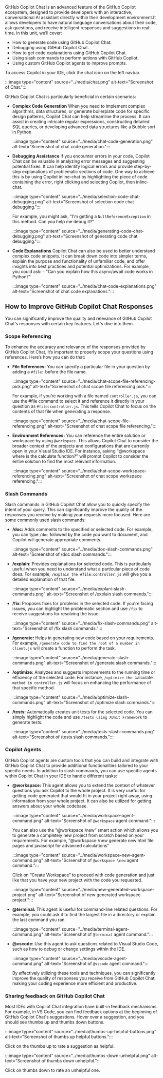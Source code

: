 GitHub Copilot Chat is an advanced feature of the GitHub Copilot ecosystem, designed to provide developers with an interactive, conversational AI assistant directly within their development environment.It allows developers to have natural language conversations about their code, ask questions, and receive intelligent responses and suggestions in real-time.
In this unit, we’ll cover:

- How to generate code using GitHub Copilot Chat.
- Debugging using GitHub Copilot Chat.
- How to get code explanations using GitHub Copilot Chat.
- Using slash commands to perform actions with GitHub Copilot.
- Using custom GitHub Copilot agents to improve prompts.

To access Copilot in your IDE, click the chat icon on the left navbar.

:::image type="content" source="../media/chat.png" alt-text="Screenshot of Chat.":::

GitHub Copilot Chat is particularly beneficial in certain scenarios:

- **Complex Code Generation**
  When you need to implement complex algorithms, data structures, or generate boilerplate code for specific design patterns, Copilot Chat can help streamline the process. It can assist in creating intricate regular expressions, constructing detailed SQL queries, or developing advanced data structures like a Bubble sort in Python. 

  :::image type="content" source="../media/chat-code-generation.png" alt-text="Screenshot of chat code generation.":::

- **Debugging Assistance**
  If you encounter errors in your code, Copilot Chat can be valuable in analyzing error messages and suggesting potential fixes. It can help identify logical errors and provide step-by-step explanations of problematic sections of code. 
  One way to achieve this is by using Copilot inline-chat by highlighting the piece of code containing the error, right clicking and selecting Copilot, then inline-chat. 
  
  :::image type="content" source="../media/selection-code-chat-debugging.png" alt-text="Screenshot of selection code chat debugging.":::

  For example, you might ask, "I'm getting a `NullReferenceException` in this method. Can you help me debug it?"

  :::image type="content" source="../media/generating-code-chat-debugging.png" alt-text="Screenshot of generating code chat debugging.":::
  
- **Code Explanations**
  Copilot Chat can also be used to better understand complex code snippets. It can break down code into simpler terms, explain the purpose and functionality of unfamiliar code, and offer insights into best practices and potential optimizations. For example, you could ask: - "Can you explain how this async/await code works in Python?"

  :::image type="content" source="../media/chat-code-explanations.png" alt-text="Screenshot of chat code explanations.":::


## How to Improve GitHub Copilot Chat Responses
You can significantly improve the quality and relevance of GitHub Copilot Chat's responses with certain key features. Let's dive into them.

### Scope Referencing

To enhance the accuracy and relevance of the responses provided by GitHub Copilot Chat, it’s important to properly scope your questions using references. Here’s how you can do that:

- **File References:** You can specify a particular file in your question by adding a `#file:` before the file name. 

  :::image type="content" source="../media/chat-scope-file-referencing-pick.png" alt-text="Screenshot of chat scope file referencing pick.":::

  For example, if you’re working with a file named `controller.js`, you can use the #file command to select it and reference it directly in your question as `#file:controller.js`. This tells Copilot Chat to focus on the contents of that file when generating a response.

  :::image type="content" source="../media/chat-scope-file-referencing.png" alt-text="Screenshot of chat scope file referencing.":::

- **Environment References:** You can reference the entire solution or workspace by using `@workspace`. This allows Copilot Chat to consider the broader context of the projects and configurations that are currently open in your Visual Studio IDE. For instance, asking "@workspace where is the calculate function?" will prompt Copilot to consider the entire solution to find the most relevant information.

  :::image type="content" source="../media/chat-scope-workspace-referencing.png" alt-text="Screenshot of chat scope workspace referencing.":::

### Slash Commands

Slash commands in GitHub Copilot Chat allow you to quickly specify the intent of your query. This can significantly improve the quality of the responses you receive by making your requests more focused. Here are some commonly used slash commands:

- **/doc:** Adds comments to the specified or selected code. For example, you can type `/doc` followed by the code you want to document, and Copilot will generate appropriate comments.

  :::image type="content" source="../media/doc-slash-commands.png" alt-text="Screenshot of /doc slash commands.":::

- **/explain:** Provides explanations for selected code. This is particularly useful when you need to understand what a particular piece of code does. For example, `/explain the #file:controller.js` will give you a detailed explanation of that file.

  :::image type="content" source="../media/explani-slash-commands.png" alt-text="Screenshot of /explain slash commands.":::

- **/fix:** Proposes fixes for problems in the selected code. If you're facing issues, you can highlight the problematic section and use `/fix` to receive suggestions for resolving the issue.

  :::image type="content" source="../media/fix-slash-commands.png" alt-text="Screenshot of /fix slash commands.":::

- **/generate:** Helps in generating new code based on your requirements. For example, `/generate code to find the root of a number in client.js` will create a function to perform the task.

  :::image type="content" source="../media/generate-slash-commands.png" alt-text="Screenshot of /generate slash commands.":::

- **/optimize:** Analyzes and suggests improvements to the running time or efficiency of the selected code. For instance, `/optimize the `calculate` method in controller.js` will focus on enhancing the performance of that specific method.

  :::image type="content" source="../media/optimize-slash-commands.png" alt-text="Screenshot of /optimize slash commands.":::

- **/tests:** Automatically creates unit tests for the selected code. You can simply highlight the code and use `/tests using XUnit Framework` to generate tests.

  :::image type="content" source="../media/tests-slash-commands.png" alt-text="Screenshot of /tests slash commands.":::

### Copilot Agents

GitHub Copilot agents are custom tools that you can build and integrate with GitHub Copilot Chat to provide additional functionalities tailored to your specific needs. In addition to slash commands, you can use specific agents within Copilot Chat in your IDE to handle different tasks:

- **@workspace:** This agent allows you to extend the context of whatever questions you ask Copilot to the whole project. It is very useful for getting code generated that would fit in your project right away, using information from your whole project. It can also be utilized for getting answers about your whole codebase. 

  :::image type="content" source="../media/workspace-agent-command.png" alt-text="Screenshot of `@workspace` agent command.":::

  You can also use the “@workspace /new” smart action which allows you  to generate a completely new project from scratch based on your requirements. For example, “@workspace /new generate new html file pages and javascript for advanced calculations“

  :::image type="content" source="../media/workspace-new-agent-command.png" alt-text="Screenshot of  `@workspace \new` agent command.":::

  Click on “Create Workspace” to proceed with code generation and just like that you have your new project with the code you requested.

  :::image type="content" source="../media/new-generated-workspace-project.png" alt-text="Screenshot of new generated workspace project.":::

- **@terminal:** This agent is useful for command-line related questions. For example, you could ask it to find the largest file in a directory or explain the last command you ran.

  :::image type="content" source="../media/terminal-agent-command.png" alt-text="Screenshot of `@terminal` agent command.":::

- **@vscode:** Use this agent to ask questions related to Visual Studio Code, such as how to debug or change settings within the IDE.

  :::image type="content" source="../media/vscode-agent-command.png" alt-text="Screenshot of `@vscode` agent command.":::

  By effectively utilizing these tools and techniques, you can significantly improve the quality of responses you receive from GitHub Copilot Chat, making your coding experience more efficient and productive.

### Sharing feedback on GitHub Copilot Chat
Most IDEs with Copilot Chat integration have built-in feedback mechanisms. For example, in VS Code, you can find feedback options at the beginning of GitHub Copilot Chat's suggestions. Hover over a suggestion, and you should see thumbs up and thumbs down buttons. 

:::image type="content" source="../media/thumbs-up-helpful-buttons.png" alt-text="Screenshot of thumbs up helpful buttons.":::

Click on the thumbs up to rate a suggestion as helpful. 

:::image type="content" source="../media/thumbs-down-unhelpful.png" alt-text="Screenshot of thumbs down unhelpful.":::

Click on thumbs down to rate an unhelpful one.
